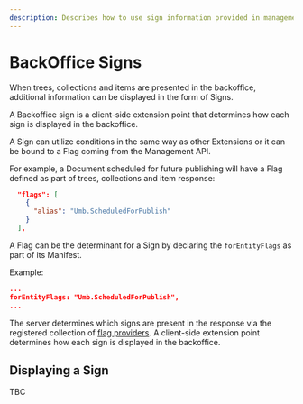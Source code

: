 ```yaml
---
description: Describes how to use sign information provided in management API responses to present additional details to consumers.
---
```


# BackOffice Signs

When trees, collections and items are presented in the backoffice, additional information can be displayed in the form of Signs.

A Backoffice sign is a client-side extension point that determines how each sign is displayed in the backoffice.

A Sign can utilize conditions in the same way as other Extensions or it can be bound to a Flag coming from the Management API.

For example, a Document scheduled for future publishing will have a Flag defined as part of trees, collections and item response:

```json
  "flags": [
    {
      "alias": "Umb.ScheduledForPublish"
    }
  ],
```

A Flag can be the determinant for a Sign by declaring the `forEntityFlags` as part of its Manifest.

Example:
```json
...
forEntityFlags: "Umb.ScheduledForPublish",
...
```

The server determines which signs are present in the response via the registered collection of [flag providers](../extending/flag-providers.md). A client-side extension point determines how each sign is displayed in the backoffice.

## Displaying a Sign

TBC

